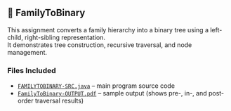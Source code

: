 ## 🧬 FamilyToBinary

This assignment converts a family hierarchy into a binary tree using a left-child, right-sibling representation.  
It demonstrates tree construction, recursive traversal, and node management.

### Files Included
- [`FAMILYTOBINARY-SRC.java`](FAMILYTOBINARY-SRC.java) – main program source code  
- [`FamilyToBinary-OUTPUT.pdf`](FamilyToBinary-OUTPUT.pdf) – sample output (shows pre-, in-, and post-order traversal results)
